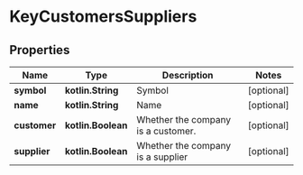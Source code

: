 
# KeyCustomersSuppliers

## Properties
Name | Type | Description | Notes
------------ | ------------- | ------------- | -------------
**symbol** | **kotlin.String** | Symbol |  [optional]
**name** | **kotlin.String** | Name |  [optional]
**customer** | **kotlin.Boolean** | Whether the company is a customer. |  [optional]
**supplier** | **kotlin.Boolean** | Whether the company is a supplier |  [optional]



